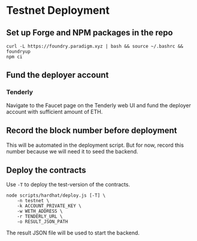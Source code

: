 # Testnet Deployment

## Set up Forge and NPM packages in the repo
```
curl -L https://foundry.paradigm.xyz | bash && source ~/.bashrc && foundryup
npm ci
```

## Fund the deployer account
### Tenderly
Navigate to the Faucet page on the Tenderly web UI and fund the deployer account with sufficient amount of ETH.

## Record the block number before deployment
This will be automated in the deployment script. But for now, record this number because we will need it to seed
the backend.

## Deploy the contracts
Use `-T` to deploy the test-version of the contracts.
``` 
node scripts/hardhat/deploy.js [-T] \
	-n testnet \
	-k ACCOUNT_PRIVATE_KEY \
	-w WETH_ADDRESS \
	-r TENDERLY_URL \
	-o RESULT_JSON_PATH
```
The result JSON file will be used to start the backend.
